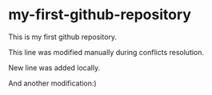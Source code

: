 # my-first-github-repository
This is my first github repository.

This line was modified manually during conflicts resolution.

New line was added locally.

And another modification:)
